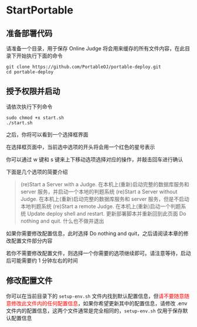 # StartPortable

## 准备部署代码

请准备一个目录，用于保存 Online Judge 将会用来缓存的所有文件内容，在此目录下开始执行下面的命令

```shell
git clone https://github.com/PortableOJ/portable-deploy.git
cd portable-deploy
```

## 授予权限并启动

请依次执行下列命令

```shell
sudo chmod +x start.sh
./start.sh
```

之后，你将可以看到一个选择框界面

在选择框页面中，当前选中选项的开头将会用一个红色的星号表示

你可以通过 w 键和 s 键来上下移动选项选择对应的操作，并敲击回车进行确认

下面是几个选项的简要介绍

> (re)Start a Server with a Judge. 在本机上(重新)启动完整的数据库服务和 server 服务，并启动一个本地的判题系统
> (re)Start a Server without Judge. 在本机上(重新)启动完整的数据库服务和 server 服务，但是不启动本地判题系统
> (re)Start a remote Judge. 在本机上(重新)启动一个判题系统
> Update deploy shell and restart. 更新部署脚本并重新回到此页面
> Do nothing and quit. 什么也不做并退出

如果你需要修改配置信息，此时选择 Do nothing and quit，之后请阅读本章的修改配置文件部分内容

若你不需要修改配置文件，则选择一个你需要的选项继续即可。请注意等待，启动后可能需要约 1 分钟左右的时间

## 修改配置文件

你可以在当前目录下的 `setup-env.sh` 文件内找到默认配置信息，但<span style="color:red">请不要随意随意修改此文件内的任何配置信息</span>，如果你希望更新其中的配置信息，请修改 .env 文件内的配置信息，这两个文件通常是完全相同的，`setup-env.sh` 仅用于保存默认配置信息

